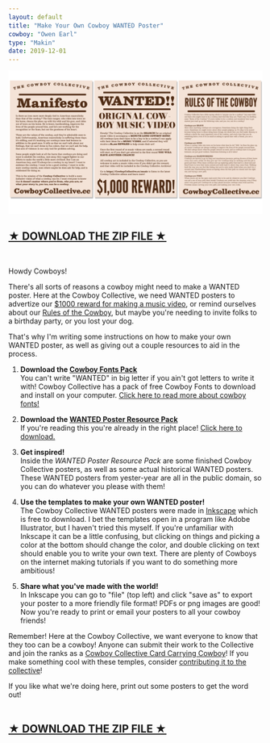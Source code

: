 ```yaml
---
layout: default
title: "Make Your Own Cowboy WANTED Poster"
cowboy: "Owen Earl"
type: "Makin"
date: 2019-12-01
---
```

![Wanted Posters](https://raw.githubusercontent.com/CowboyCollective/Wanted-Posters/master/Wanted%20Posters.png)

<h2><b><a href="https://github.com/CowboyCollective/Wanted-Posters/archive/master.zip">&#9733; DOWNLOAD THE ZIP FILE &#9733;</a></b></h2><br>

Howdy Cowboys!

There's all sorts of reasons a cowboy might need to make a WANTED poster. Here at the Cowboy Collective, we need WANTED posters to advertize our [$1000 reward for making a music video](https://cowboycollective.cc/music), or remind ourselves about our [Rules of the Cowboy](https://cowboycollective.cc/2019/11/30/RulesoftheCowboy.html), but maybe you're needing to invite folks to a birthday party, or you lost your dog.

That's why I'm writing some instructions on how to make your own WANTED poster, as well as giving out a couple resources to aid in the process.

1. **Download the [Cowboy Fonts Pack](https://cowboycollective.cc/2019/11/30/CowboyFonts.html)**<br>
You can't write "WANTED" in big letter if you ain't got letters to write it with! Cowboy Collective has a pack of free Cowboy Fonts to download and install on your computer. [Click here to read more about cowboy fonts!](https://cowboycollective.cc/2019/11/30/CowboyFonts.html)

2. **Download the [WANTED Poster Resource Pack](https://github.com/CowboyCollective/Wanted-Posters/archive/master.zip)**<br>
If you're reading this you're already in the right place! [Click here to download.](https://github.com/CowboyCollective/Wanted-Posters/archive/master.zip)

3. **Get inspired!**<br>
Inside the *WANTED Poster Resource Pack* are some finished Cowboy Collective posters, as well as some actual historical WANTED posters. These WANTED posters from yester-year are all in the public domain, so you can do whatever you please with them!

4. **Use the templates to make your own WANTED poster!**<br>
The Cowboy Collective WANTED posters were made in [Inkscape](https://inkscape.org/) which is free to download. I bet the templates open in a program like Adobe Illustrator, but I haven't tried this myself. If you're unfamiliar with Inkscape it can be a little confusing, but clicking on things and picking a color at the bottom should change the color, and double clicking on text should enable you to write your own text. There are plenty of Cowboys on the internet making tutorials if you want to do something more  ambitious!

5. **Share what you've made with the world!**<br>
In Inkscape you can go to "file" (top left) and click "save as" to export your poster to a more friendly file format! PDFs or png images are good! Now you're ready to print or email your posters to all your cowboy friends!

Remember! Here at the Cowboy Collective, we want everyone to know that they too can be a cowboy! Anyone can submit their work to the Collective and join the ranks as a [Cowboy Collective Card Carrying Cowboy](http://localhost:4000/Cowboys)! If you make something cool with these temples, consider [contributing it to the collective](http://localhost:4000/Submit)!

If you like what we're doing here, print out some posters to get the word out!<br><br>


<h2><b><a href="https://github.com/CowboyCollective/Wanted-Posters/archive/master.zip">&#9733; DOWNLOAD THE ZIP FILE &#9733;</a></b></h2><br>
